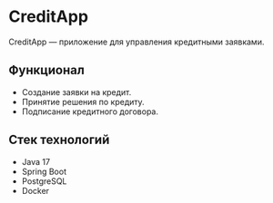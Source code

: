 # CreditApp
CreditApp — приложение для управления кредитными заявками.

## Функционал
- Создание заявки на кредит.
- Принятие решения по кредиту.
- Подписание кредитного договора.

## Стек технологий
- Java 17
- Spring Boot
- PostgreSQL
- Docker